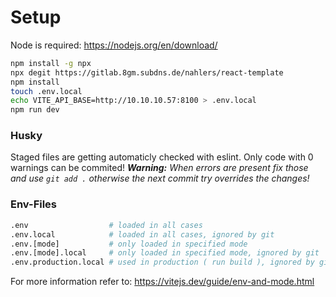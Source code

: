 # Setup

Node is required: https://nodejs.org/en/download/
```bash
npm install -g npx
npx degit https://gitlab.8gm.subdns.de/nahlers/react-template
npm install
touch .env.local
echo VITE_API_BASE=http://10.10.10.57:8100 > .env.local
npm run dev
```

### Husky

Staged files are getting automaticly checked with eslint. Only code with 0 warnings can be commited!
_**Warning:** When errors are present fix those and use `git add .` otherwise the next commit try overrides the changes!_

### Env-Files

```bash
.env                  # loaded in all cases
.env.local            # loaded in all cases, ignored by git
.env.[mode]           # only loaded in specified mode
.env.[mode].local     # only loaded in specified mode, ignored by git
.env.production.local # used in production ( run build ), ignored by git
```

For more information refer to: https://vitejs.dev/guide/env-and-mode.html